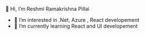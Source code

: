 👋 Hi, I’m Reshmi Ramakrishna Pillai
-  👀 I’m interested in .Net, Azure , React developement 
- 🌱 I’m currently learning React and UI developement

<!---
- 💞️ I’m looking to collaborate on ...
- 📫 How to reach me ...


ReshmiDinesh/ReshmiDinesh is a ✨ special ✨ repository because its `README.md` (this file) appears on your GitHub profile.
You can click the Preview link to take a look at your changes.
--->
